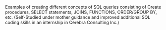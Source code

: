 Examples of creating different concepts of SQL queries consisting of Create procedures, SELECT statements, JOINS, FUNCTIONS, ORDER/GROUP BY, etc. (Self-Studied under mother guidance and improved additional SQL coding skills in an internship in Cerebra Consulting Inc.)
